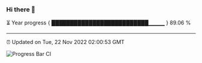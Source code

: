 ### Hi there 👋

⏳ Year progress { ██████████████████████████▁▁▁▁ } 89.06 %

---

⏰ Updated on Tue, 22 Nov 2022 02:00:53 GMT

![Progress Bar CI](https://github.com/ZhaoGui/ZhaoGui/workflows/Progress%20Bar%20CI/badge.svg)
